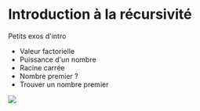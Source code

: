 <h1>Introduction à la récursivité</h1>

<p> Petits exos d'intro</p>

<ul>

<li>Valeur factorielle</li>
<li>Puissance d'un nombre</li>
<li>Racine carrée</li>
<li>Nombre premier ?</li>
<li>Trouver un nombre premier</li>

</ul>


![](https://media.giphy.com/media/4JVTF9zR9BicshFAb7/giphy.gif)